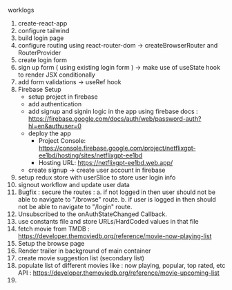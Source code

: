 worklogs

1. create-react-app 
2. configure tailwind
3. build login page
4. configure routing using react-router-dom -> createBrowserRouter and RouterProvider
5. create login form
6. sign up form ( using existing login form ) -> make use of useState hook to render JSX conditionally
7. add form validations -> useRef hook 
8. Firebase Setup
    - setup project in firebase
    - add authentication
    - add signup and signin logic in the app using firebase docs : https://firebase.google.com/docs/auth/web/password-auth?hl=en&authuser=0
    - deploy the app 
        - Project Console: https://console.firebase.google.com/project/netflixgpt-ee1bd/hosting/sites/netflixgpt-ee1bd
        - Hosting URL: https://netflixgpt-ee1bd.web.app/
    - create signup -> create user account in firebase
9. setup redux store with userSlice to store user login info 
10. signout workflow and update user data
11. Bugfix :
      secure the routes : 
        a. if not logged in then user should not be able to navigate to "/browse" route.
        b. if user is logged in then should not be able to navigate to "/login" route.
12. Unsubscribed to the onAuthStateChanged Callback.    
13. use constants file and store URLs/HardCoded values in that file
14. fetch movie from TMDB : https://developer.themoviedb.org/reference/movie-now-playing-list
15. Setup the browse page 
16. Render trailer in background of main container
17. create movie suggestion list (secondary list)
18. populate list of different movies like : now playing, popular, top rated, etc 
    API : https://developer.themoviedb.org/reference/movie-upcoming-list
19. 
 